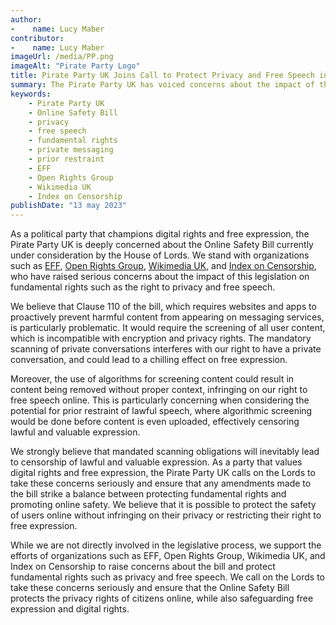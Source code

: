 ```yaml
---
author:
-    name: Lucy Maber
contributor:
-    name: Lucy Maber
imageUrl: /media/PP.png
imageAlt: "Pirate Party Logo"
title: Pirate Party UK Joins Call to Protect Privacy and Free Speech in Online Safety Bill
summary: The Pirate Party UK has voiced concerns about the impact of the UK's Online Safety Bill on fundamental rights such as privacy and free speech. The party supports organizations such as EFF, Open Rights Group, Wikimedia UK, and Index on Censorship in calling for the protection of private messaging and the prevention of prior restraint of lawful speech.
keywords: 
    - Pirate Party UK
    - Online Safety Bill
    - privacy
    - free speech
    - fundamental rights
    - private messaging
    - prior restraint
    - EFF
    - Open Rights Group
    - Wikimedia UK
    - Index on Censorship
publishDate: "13 may 2023"
---
```

As a political party that champions digital rights and free expression, the Pirate Party UK is deeply concerned about the Online Safety Bill currently under consideration by the House of Lords. We stand with organizations such as [EFF](https://www.eff.org/), [Open Rights Group](https://www.openrightsgroup.org/), [Wikimedia UK](https://wikimedia.org.uk/), and [Index on Censorship](https://www.indexoncensorship.org/), who have raised serious concerns about the impact of this legislation on fundamental rights such as the right to privacy and free speech.

We believe that Clause 110 of the bill, which requires websites and apps to proactively prevent harmful content from appearing on messaging services, is particularly problematic. It would require the screening of all user content, which is incompatible with encryption and privacy rights. The mandatory scanning of private conversations interferes with our right to have a private conversation, and could lead to a chilling effect on free expression.

Moreover, the use of algorithms for screening content could result in content being removed without proper context, infringing on our right to free speech online. This is particularly concerning when considering the potential for prior restraint of lawful speech, where algorithmic screening would be done before content is even uploaded, effectively censoring lawful and valuable expression.

We strongly believe that mandated scanning obligations will inevitably lead to censorship of lawful and valuable expression. As a party that values digital rights and free expression, the Pirate Party UK calls on the Lords to take these concerns seriously and ensure that any amendments made to the bill strike a balance between protecting fundamental rights and promoting online safety. We believe that it is possible to protect the safety of users online without infringing on their privacy or restricting their right to free expression.

While we are not directly involved in the legislative process, we support the efforts of organizations such as EFF, Open Rights Group, Wikimedia UK, and Index on Censorship to raise concerns about the bill and protect fundamental rights such as privacy and free speech. We call on the Lords to take these concerns seriously and ensure that the Online Safety Bill protects the privacy rights of citizens online, while also safeguarding free expression and digital rights.
